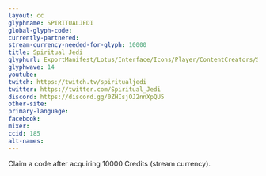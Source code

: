 ```yaml
---
layout: cc
glyphname: SPIRITUALJEDI
global-glyph-code:
currently-partnered:
stream-currency-needed-for-glyph: 10000
title: Spiritual Jedi
glyphurl: ExportManifest/Lotus/Interface/Icons/Player/ContentCreators/SpiritualJedi.png
glyphwave: 14
youtube:
twitch: https://twitch.tv/spiritualjedi
twitter: https://twitter.com/Spiritual_Jedi
discord: https://discord.gg/0ZHIsjOJ2nnXpQU5
other-site:
primary-language:
facebook:
mixer:
ccid: 185
alt-names:
---
```

Claim a code after acquiring 10000 Credits (stream currency).

